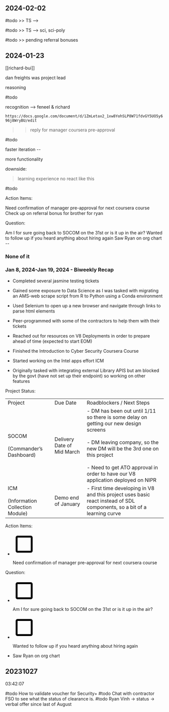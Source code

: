 
## 2024-02-02

#todo >> TS --> 

#todo >> TS --> sci, sci-poly

#todo >> pending referral bonuses
## 2024-01-23

[[richard-bui]] 

dan freights was project lead

reasoning 

#todo 

recognition --> feneel & richard

`https://docs.google.com/document/d/1ZmLetax2_1xw8YohSLP8W71fdvGY5UO5y696j8WryBU/edit`

>> reply for manager coursera pre-approval

#todo 

faster iteration --

more functionality

downside: 

> learning experience 
> no react like this



#todo 

Action Items:

Need confirmation of manager pre-approval for next coursera course
Check up on referral bonus for brother for ryan

Question:

Am I for sure going back to SOCOM on the 31st or is it up in the air?
Wanted to follow up if you heard anything about hiring again
Saw Ryan on org chart --

### None of it 

### Jan 8, 2024-Jan 19, 2024 - Biweekly Recap

- Completed several jasmine testing tickets
    
- Gained some exposure to Data Science as I was tasked with migrating an AMS-web scrape script from R to Python using a Conda environment
    

- Used Selenium to open up a new browser and navigate through links to parse html elements
    

- Peer-programmed with some of the contractors to help them with their tickets
    
- Reached out for resources on V8 Deployments in order to prepare ahead of time (expected to start EOM)
    
- Finished the Introduction to Cyber Security Coursera Course
    
- Started working on the Intel apps effort ICM
    

- Originally tasked with integrating external Library APIS but am blocked by the govt (have not set up their endpoint) so working on other features  
      

Project Status:

|   |   |   |
|---|---|---|
|Project|Due Date|Roadblockers / Next Steps|
|SOCOM<br><br>(Commander’s Dashboard)|Delivery Date of Mid March|- DM has been out until 1/11 so there is some delay on getting our new design screens<br>    <br>- DM leaving company, so the new DM will be the 3rd one on this project<br>    <br>- Need to get ATO approval in order to have our V8 application deployed on NIPR|
|ICM<br><br>(Information Collection Module)|Demo end of January|- First time developing in V8 and this project uses basic react instead of SDL components, so a bit of a learning curve|

  

Action Items:

- ![unchecked](data:image/png;base64,iVBORw0KGgoAAAANSUhEUgAAAEgAAABICAYAAABV7bNHAAAA1ElEQVR4Ae3bMQ4BURSFYY2xBuwQ7BIkTGxFRj9Oo9RdkXn5TvL3L19u+2ZmZmZmZhVbpH26pFcaJ9IrndMudb/CWadHGiden1bll9MIzqd79SUd0thY20qga4NA50qgoUGgoRJo/NL/V/N+QIAAAQIECBAgQIAAAQIECBAgQIAAAQIECBAgQIAAAQIECBAgQIAAAQIECBAgQIAAAQIEyFeEZyXQpUGgUyXQrkGgTSVQl/qGcG5pnkq3Sn0jOMv0k3Vpm05pmNjfsGPalFyOmZmZmdkbSS9cKbtzhxMAAAAASUVORK5CYII=)
    
    Need confirmation of manager pre-approval for next coursera course
    

  

Question:

- ![unchecked](data:image/png;base64,iVBORw0KGgoAAAANSUhEUgAAAEgAAABICAYAAABV7bNHAAAA1ElEQVR4Ae3bMQ4BURSFYY2xBuwQ7BIkTGxFRj9Oo9RdkXn5TvL3L19u+2ZmZmZmZhVbpH26pFcaJ9IrndMudb/CWadHGiden1bll9MIzqd79SUd0thY20qga4NA50qgoUGgoRJo/NL/V/N+QIAAAQIECBAgQIAAAQIECBAgQIAAAQIECBAgQIAAAQIECBAgQIAAAQIECBAgQIAAAQIEyFeEZyXQpUGgUyXQrkGgTSVQl/qGcG5pnkq3Sn0jOMv0k3Vpm05pmNjfsGPalFyOmZmZmdkbSS9cKbtzhxMAAAAASUVORK5CYII=)
    
    Am I for sure going back to SOCOM on the 31st or is it up in the air?
    
- ![unchecked](data:image/png;base64,iVBORw0KGgoAAAANSUhEUgAAAEgAAABICAYAAABV7bNHAAAA1ElEQVR4Ae3bMQ4BURSFYY2xBuwQ7BIkTGxFRj9Oo9RdkXn5TvL3L19u+2ZmZmZmZhVbpH26pFcaJ9IrndMudb/CWadHGiden1bll9MIzqd79SUd0thY20qga4NA50qgoUGgoRJo/NL/V/N+QIAAAQIECBAgQIAAAQIECBAgQIAAAQIECBAgQIAAAQIECBAgQIAAAQIECBAgQIAAAQIEyFeEZyXQpUGgUyXQrkGgTSVQl/qGcG5pnkq3Sn0jOMv0k3Vpm05pmNjfsGPalFyOmZmZmdkbSS9cKbtzhxMAAAAASUVORK5CYII=)
    
    Wanted to follow up if you heard anything about hiring again
    

- Saw Ryan on org chart
    




## 20231027
03:42:07

#todo How to validate voucher for Security+
#todo Chat with contractor FSO to see what the status of clearance is. 
#todo Ryan Vinh -> status -> verbal offer since last of August
